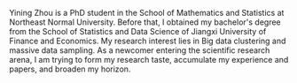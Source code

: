 Yining Zhou is a PhD student in the School of Mathematics and Statistics at Northeast Normal University. Before that, I obtained my bachelor's degree from the School of Statistics and Data Science of Jiangxi University of Finance and Economics. My research interest lies in Big data clustering and massive data sampling. As a newcomer entering the scientific research arena, I am trying to form my research taste, accumulate my experience and papers, and broaden my horizon.